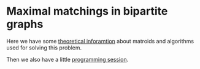 # Maximal matchings in bipartite graphs

Here we have some [theoretical inforamtion](matchings.md) about matroids and algorithms used for solving this problem.

Then we also have a little [programming session](src/README.md).
